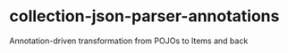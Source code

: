 collection-json-parser-annotations
==================================

Annotation-driven transformation from POJOs to Items and back
